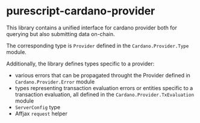 # purescript-cardano-provider

This library contains a unified interface for cardano provider both for querying but also submitting data on-chain.

The corresponding type is `Provider` defined in the `Cardano.Provider.Type` module.

Additionally, the library defines types specific to a provider:
- various errors that can be propagated throught the Provider defined in `Cardano.Provider.Error` module
- types representing transaction evaluation errors or entities specific to a transaction evaluation, all defined in the `Cardano.Provider.TxEvaluation` module
- `ServerConfig` type
- Affjax `request` helper